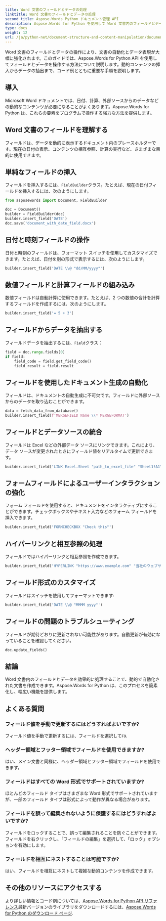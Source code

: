 ```yaml
---
title: Word 文書のフィールドとデータの処理
linktitle: Word 文書のフィールドとデータの処理
second_title: Aspose.Words Python ドキュメント管理 API
description: Aspose.Words for Python を使用して Word 文書内のフィールドとデータを処理する方法を学びます。動的コンテンツ、自動化などのコード例を含むステップバイステップ ガイドです。
type: docs
weight: 12
url: /ja/python-net/document-structure-and-content-manipulation/document-fields/
---
```


Word 文書のフィールドとデータの操作により、文書の自動化とデータ表現が大幅に強化されます。このガイドでは、Aspose.Words for Python API を使用してフィールドとデータを操作する方法について説明します。動的コンテンツの挿入からデータの抽出まで、コード例とともに重要な手順を説明します。

## 導入

Microsoft Word ドキュメントでは、日付、計算、外部ソースからのデータなどの動的なコンテンツが必要になることがよくあります。Aspose.Words for Python は、これらの要素をプログラムで操作する強力な方法を提供します。

## Word 文書のフィールドを理解する

フィールドは、データを動的に表示するドキュメント内のプレースホルダーです。現在の日付の表示、コンテンツの相互参照、計算の実行など、さまざまな目的に使用できます。

## 単純なフィールドの挿入

フィールドを挿入するには、`FieldBuilder`クラス。たとえば、現在の日付フィールドを挿入するには、次のようにします。

```python
from asposewords import Document, FieldBuilder

doc = Document()
builder = FieldBuilder(doc)
builder.insert_field('DATE')
doc.save('document_with_date_field.docx')
```

## 日付と時刻フィールドの操作

日付と時刻のフィールドは、フォーマット スイッチを使用してカスタマイズできます。たとえば、日付を別の形式で表示するには、次のようにします。

```python
builder.insert_field('DATE \\@ "dd/MM/yyyy"')
```

## 数値フィールドと計算フィールドの組み込み

数値フィールドは自動計算に使用できます。たとえば、2 つの数値の合計を計算するフィールドを作成するには、次のようにします。

```python
builder.insert_field('= 5 + 3')
```

## フィールドからデータを抽出する

フィールドデータを抽出するには、`Field`クラス：

```python
field = doc.range.fields[0]
if field:
    field_code = field.get_field_code()
    field_result = field.result
```

## フィールドを使用したドキュメント生成の自動化

フィールドは、ドキュメントの自動生成に不可欠です。フィールドに外部ソースからのデータを取り込むことができます。

```python
data = fetch_data_from_database()
builder.insert_field(f'MERGEFIELD Name \\* MERGEFORMAT')
```

## フィールドとデータソースの統合

フィールドは Excel などの外部データ ソースにリンクできます。これにより、データ ソースが変更されたときにフィールド値をリアルタイムで更新できます。

```python
builder.insert_field('LINK Excel.Sheet "path_to_excel_file" "Sheet1!A1"')
```

## フォームフィールドによるユーザーインタラクションの強化

フォーム フィールドを使用すると、ドキュメントをインタラクティブにすることができます。チェックボックスやテキスト入力などのフォーム フィールドを挿入できます。

```python
builder.insert_field('FORMCHECKBOX "Check this"')
```

## ハイパーリンクと相互参照の処理

フィールドではハイパーリンクと相互参照を作成できます。

```python
builder.insert_field('HYPERLINK "https://www.example.com" "当社のウェブサイトをご覧ください"')
```

## フィールド形式のカスタマイズ

フィールドはスイッチを使用してフォーマットできます:

```python
builder.insert_field('DATE \\@ "MMMM yyyy"')
```

## フィールドの問題のトラブルシューティング

フィールドが期待どおりに更新されない可能性があります。自動更新が有効になっていることを確認してください。

```python
doc.update_fields()
```

## 結論

Word 文書内のフィールドとデータを効果的に処理することで、動的で自動化された文書を作成できます。Aspose.Words for Python は、このプロセスを簡素化し、幅広い機能を提供します。

## よくある質問

### フィールド値を手動で更新するにはどうすればよいですか?

フィールド値を手動で更新するには、フィールドを選択して`F9`.

### ヘッダー領域とフッター領域でフィールドを使用できますか?

はい、メイン文書と同様に、ヘッダー領域とフッター領域でフィールドを使用できます。

### フィールドはすべての Word 形式でサポートされていますか?

ほとんどのフィールド タイプはさまざまな Word 形式でサポートされていますが、一部のフィールド タイプは形式によって動作が異なる場合があります。

### フィールドを誤って編集されないように保護するにはどうすればよいですか?

フィールドをロックすることで、誤って編集されることを防ぐことができます。フィールドを右クリックし、「フィールドの編集」を選択して、「ロック」オプションを有効にします。

### フィールドを相互にネストすることは可能ですか?

はい、フィールドを相互にネストして複雑な動的コンテンツを作成できます。

## その他のリソースにアクセスする

より詳しい情報とコード例については、[Aspose.Words for Python API リファレンス](https://reference.aspose.com/words/python-net/)最新バージョンのライブラリをダウンロードするには、[Aspose.Words for Python のダウンロード ページ](https://releases.aspose.com/words/python/).
